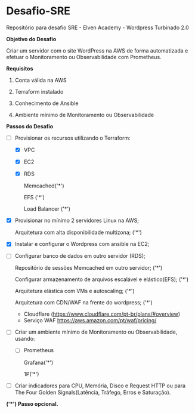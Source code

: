 # Desafio-SRE
Repositório para desafio SRE - Elven Academy - Wordpress Turbinado 2.0



**Objetivo do Desafio**

Criar um servidor com o site WordPress na AWS de forma automatizada e efetuar o Monitoramento ou Observabilidade com Prometheus.



**Requisitos**

1. Conta válida na AWS

2. Terraform instalado

3. Conhecimento de Ansible

4. Ambiente mínimo de Monitoramento ou Observabilidade



**Passos do Desafio**

- [ ] Provisionar os recursos utilizando o Terraform:

  - [X] VPC

  - [X] EC2 

  - [X] RDS

    Memcached('*')

    EFS ('*')

    Load Balancer ('*')

- [X] Provisionar no mínimo 2 servidores Linux na AWS;

  Arquitetura com alta disponibilidade multizona; ('*')

- [X] Instalar e configurar o Wordpress com ansible na EC2;

- [ ] Configurar banco de dados em outro servidor (RDS); 

  Repositório de sessões Memcached em outro servidor; ('*')

  Configurar armazenamento de arquivos escalável e elástico(EFS); ('*')

  Arquitetura elástica com VMs e autoscaling; ('*')

  Arquitetura com CDN/WAF na frente do wordpress; ('*')

  - Cloudflare (https://www.cloudflare.com/pt-br/plans/#overview)
  - Serviço WAF https://aws.amazon.com/pt/waf/pricing/

- [ ] Criar um ambiente mínimo de Monitoramento ou Observabilidade, usando:

  - [ ] Prometheus

    Grafana('*')

    1P('*')

- [ ] Criar indicadores para CPU, Memória, Disco e Request HTTP ou para The Four Golden Signals(Latência, Tráfego, Erros e Saturação).



**('*') Passo opcional.**

